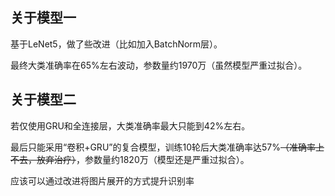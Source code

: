 ## 关于模型一

基于LeNet5，做了些改进（比如加入BatchNorm层）。

最终大类准确率在65%左右波动，参数量约1970万（虽然模型严重过拟合）。

## 关于模型二

若仅使用GRU和全连接层，大类准确率最大只能到42%左右。

最后只能采用“卷积+GRU”的复合模型，训练10轮后大类准确率达57%~~（准确率上不去，放弃治疗）~~，参数量约1820万（模型还是严重过拟合）。

应该可以通过改进将图片展开的方式提升识别率
